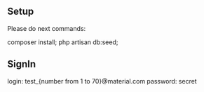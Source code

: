 ## Setup
Please do next commands:

composer install;
php artisan db:seed;

## SignIn
login: test_{number from 1 to 70}@material.com
password: secret
